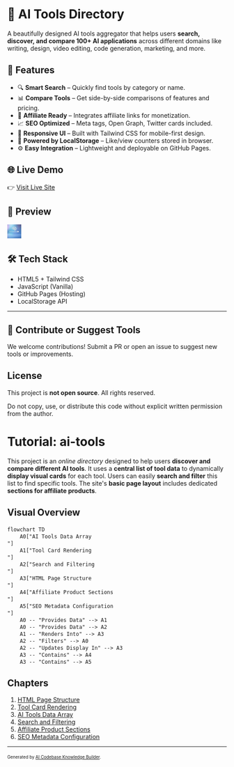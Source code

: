 # 🧠 AI Tools Directory

A beautifully designed AI tools aggregator that helps users **search, discover, and compare 100+ AI applications** across different domains like writing, design, video editing, code generation, marketing, and more.

## 🌟 Features

- 🔍 **Smart Search** – Quickly find tools by category or name.
- 📊 **Compare Tools** – Get side-by-side comparisons of features and pricing.
- 🤑 **Affiliate Ready** – Integrates affiliate links for monetization.
- 📈 **SEO Optimized** – Meta tags, Open Graph, Twitter cards included.
- 🎨 **Responsive UI** – Built with Tailwind CSS for mobile-first design.
- 🧠 **Powered by LocalStorage** – Like/view counters stored in browser.
- ⚙️ **Easy Integration** – Lightweight and deployable on GitHub Pages.

## 🌐 Live Demo

👉 [Visit Live Site](https://santanu-p.github.io/ai-tools/)

## 📸 Preview

![AI Tools Directory Screenshot](https://github.com/santanu-p/ai-tools/blob/main/favicon_io/favicon-32x32.png)

## 🛠️ Tech Stack

- HTML5 + Tailwind CSS
- JavaScript (Vanilla)
- GitHub Pages (Hosting)
- LocalStorage API

---

## 📩 Contribute or Suggest Tools

We welcome contributions! Submit a PR or open an issue to suggest new tools or improvements.

## License

This project is **not open source**. All rights reserved.

Do not copy, use, or distribute this code without explicit written permission from the author.




# Tutorial: ai-tools

This project is an *online directory* designed to help users **discover and compare different AI tools**.
It uses a **central list of tool data** to dynamically **display visual cards** for each tool.
Users can easily **search and filter** this list to find specific tools.
The site's **basic page layout** includes dedicated **sections for affiliate products**.


## Visual Overview

```mermaid
flowchart TD
    A0["AI Tools Data Array
"]
    A1["Tool Card Rendering
"]
    A2["Search and Filtering
"]
    A3["HTML Page Structure
"]
    A4["Affiliate Product Sections
"]
    A5["SEO Metadata Configuration
"]
    A0 -- "Provides Data" --> A1
    A0 -- "Provides Data" --> A2
    A1 -- "Renders Into" --> A3
    A2 -- "Filters" --> A0
    A2 -- "Updates Display In" --> A3
    A3 -- "Contains" --> A4
    A3 -- "Contains" --> A5
```

## Chapters

1. [HTML Page Structure
](01_html_page_structure_.md)
2. [Tool Card Rendering
](02_tool_card_rendering_.md)
3. [AI Tools Data Array
](03_ai_tools_data_array_.md)
4. [Search and Filtering
](04_search_and_filtering_.md)
5. [Affiliate Product Sections
](05_affiliate_product_sections_.md)
6. [SEO Metadata Configuration
](06_seo_metadata_configuration_.md)

---

<sub><sup>Generated by [AI Codebase Knowledge Builder](https://github.com/The-Pocket/Tutorial-Codebase-Knowledge).</sup></sub>
